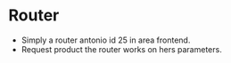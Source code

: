 # **Router**
* Simply a router antonio id 25 in area frontend.
* Request product the router works on hers parameters.
